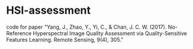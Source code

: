 # HSI-assessment
code for paper "Yang, J., Zhao, Y., Yi, C., &amp; Chan, J. C. W. (2017). No-Reference Hyperspectral Image Quality Assessment via Quality-Sensitive Features Learning. Remote Sensing, 9(4), 305."
